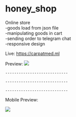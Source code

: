 # honey_shop
Online store    
-goods load from json file  
-manipulating goods in cart  
-sending order to telegram chat  
-responsive design

Live: https://carpatmed.ml

Preview:
![](preview.gif)
  
    ----------------------------  
    
    ----------------------------  
    
    ----------------------------  
      
        
        
Mobile Preview:  
     
![](mobile-preview.gif)

